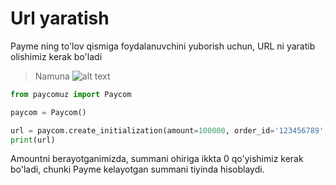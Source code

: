 # Url yaratish

Payme ning to'lov qismiga foydalanuvchini yuborish uchun, URL ni yaratib olishimiz kerak bo'ladi

> Namuna
![alt text](https://imgur.com/IE0yV4Z.jpg)

```python
from paycomuz import Paycom

paycom = Paycom()

url = paycom.create_initialization(amount=100000, order_id='123456789', return_url='https://example.com/success/')
print(url)
```
Amountni berayotganimizda, summani ohiriga ikkta 0 qo'yishimiz kerak bo'ladi, chunki Payme kelayotgan summani tiyinda hisoblaydi.
